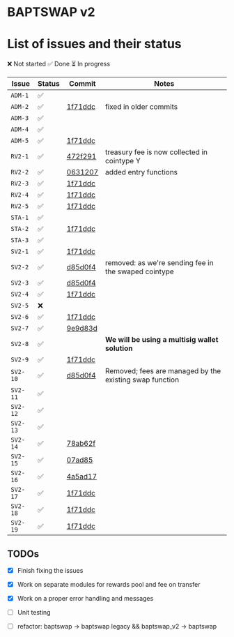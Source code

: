 # BAPTSWAP v2

# List of issues and their status

❌ Not started
✅ Done
⏳ In progress

| Issue | Status | Commit | Notes |
| ----- | ------ | ------ | ----- |
| `ADM-1` |  ✅  | | |
| `ADM-2` |  ✅  | [1f71ddc](https://github.com/BAPTSWAP/V2-core/commit/1f71ddc4ae6037a90e6a1aa590748f50479f4e7b) | fixed in older commits |
| `ADM-3` |  ✅  | | |
| `ADM-4` |  ✅  | | |
| `ADM-5` |  ✅  | [1f71ddc](https://github.com/BAPTSWAP/V2-core/commit/1f71ddc4ae6037a90e6a1aa590748f50479f4e7b) | |
| `RV2-1` |  ✅  | [472f291](https://github.com/BAPTSWAP/V2-core/commit/472f291792f0cbefe5cae3e6de37d09b133b5351) | treasury fee is now collected in cointype Y |
| `RV2-2` |  ✅  | [0631207](https://github.com/BAPTSWAP/V2-core/commit/06312071a837c169f98b33d2f5f5e82f6753c075) | added entry functions |    
| `RV2-3` |  ✅  | [1f71ddc](https://github.com/BAPTSWAP/V2-core/commit/1f71ddc4ae6037a90e6a1aa590748f50479f4e7b) | |
| `RV2-4` |  ✅  | [1f71ddc](https://github.com/BAPTSWAP/V2-core/commit/1f71ddc4ae6037a90e6a1aa590748f50479f4e7b) | |
| `RV2-5` |  ✅  | [1f71ddc](https://github.com/BAPTSWAP/V2-core/commit/1f71ddc4ae6037a90e6a1aa590748f50479f4e7b) | |
| `STA-1` |  ✅  |  | |
| `STA-2` |  ✅  | [1f71ddc](https://github.com/BAPTSWAP/V2-core/commit/1f71ddc4ae6037a90e6a1aa590748f50479f4e7b) | |
| `STA-3` |  ✅  |  | |
| `SV2-1` |  ✅  | [1f71ddc](https://github.com/BAPTSWAP/V2-core/commit/1f71ddc4ae6037a90e6a1aa590748f50479f4e7b) | |
| `SV2-2` |  ✅  | [d85d0f4](https://github.com/BAPTSWAP/V2-core/commit/d85d0f437f0d6bf92e63f805b91cb314547419ff) | removed: as we're sending fee in the swaped cointype |
| `SV2-3` |  ✅  | [d85d0f4](https://github.com/BAPTSWAP/V2-core/commit/d85d0f437f0d6bf92e63f805b91cb314547419ff) |
| `SV2-4` |  ✅  | [1f71ddc](https://github.com/BAPTSWAP/V2-core/commit/1f71ddc4ae6037a90e6a1aa590748f50479f4e7b) |
| `SV2-5` |  ❌  | | |
| `SV2-6` |  ✅  | [1f71ddc](https://github.com/BAPTSWAP/V2-core/commit/1f71ddc4ae6037a90e6a1aa590748f50479f4e7b) |
| `SV2-7` |  ✅  | [9e9d83d](https://github.com/BAPTSWAP/V2-core/commit/9e9d83dd8bdd0989f1a44b1da18b2e0b9b461771) |
| `SV2-8` |  ✅  |  | **We will be using a multisig wallet solution**
| `SV2-9` |  ✅  | [1f71ddc](https://github.com/BAPTSWAP/V2-core/commit/1f71ddc4ae6037a90e6a1aa590748f50479f4e7b) |   
| `SV2-10` |  ✅  | [d85d0f4](https://github.com/BAPTSWAP/V2-core/commit/d85d0f437f0d6bf92e63f805b91cb314547419ff) | Removed; fees are managed by the existing swap function |✅
| `SV2-11` |  ✅  |  |  |
| `SV2-12` |  ✅  |  |  |
| `SV2-13` |  ✅  |  |  |
| `SV2-14` |  ✅  | [78ab62f](https://github.com/BAPTSWAP/V2-core/commit/78ab62ffa4eed8454cc62b21dcdc734738b9f242) | |
| `SV2-15` |  ✅  | [07ad85](https://github.com/BAPTSWAP/V2-core/commit/07ad85eb5436c62c3f90cf36753c637b49834fec) | |
| `SV2-16` |  ✅  | [4a5ad17](https://github.com/BAPTSWAP/V2-core/commit/4a5ad17da827ca665cc4c0719a9efed72cf833a5) | |
| `SV2-17` |  ✅  | [1f71ddc](https://github.com/BAPTSWAP/V2-core/commit/1f71ddc4ae6037a90e6a1aa590748f50479f4e7b) | |
| `SV2-18` |  ✅  | [1f71ddc](https://github.com/BAPTSWAP/V2-core/commit/1f71ddc4ae6037a90e6a1aa590748f50479f4e7b) |  |
| `SV2-19` |  ✅  | [1f71ddc](https://github.com/BAPTSWAP/V2-core/commit/1f71ddc4ae6037a90e6a1aa590748f50479f4e7b) |  |


## TODOs

- [x] Finish fixing the issues
- [x] Work on separate modules for rewards pool and fee on transfer
- [x] Work on a proper error handling and messages
- [ ] Unit testing
- [ ] refactor: baptswap -> baptswap legacy && baptswap_v2 -> baptswap

